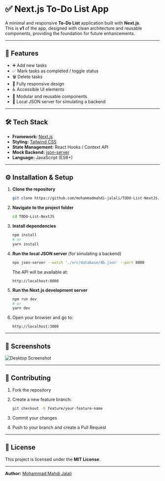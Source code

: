 
# ✅ Next.js To-Do List App

A minimal and responsive **To-Do List** application built with **Next.js**.  
This is **v1** of the app, designed with clean architecture and reusable components, providing the foundation for future enhancements.

---

## 🚀 Features

- ➕ Add new tasks  
- ✅ Mark tasks as completed / toggle status  
- 🗑️ Delete tasks  
- 📱 Fully responsive design  
- ♿ Accessible UI elements  
- 🧩 Modular and reusable components  
- 📡 Local JSON server for simulating a backend

---

## 🛠 Tech Stack

- **Framework:** [Next.js](https://nextjs.org/)  
- **Styling:** [Tailwind CSS](https://tailwindcss.com/)  
- **State Management:** React Hooks / Context API  
- **Mock Backend:** [json-server](https://github.com/typicode/json-server)  
- **Language:** JavaScript (ES6+)

---

## ⚙️ Installation & Setup

1. **Clone the repository**
   ```bash
   git clone https://github.com/mohammadmahdi-jalali/TODO-List-NextJS.git
   ```

2. **Navigate to the project folder**

   ```bash
   cd TODO-List-NextJS
   ```

3. **Install dependencies**

   ```bash
   npm install
   # or
   yarn install
   ```

4. **Run the local JSON server** (for simulating a backend)

   ```bash
   npx json-server --watch './src/database/db.json' --port 8000
   ```

   The API will be available at:

   ```
   http://localhost:8000
   ```

5. **Run the Next.js development server**

   ```bash
   npm run dev
   # or
   yarn dev
   ```

6. Open your browser and go to:

   ```
   http://localhost:3000
   ```

---

## 📸 Screenshots

![Desktop Screenshot](https://raw.githubusercontent.com/mohammadmahdi-jalali/TODO-List-NextJS/main/public/screenshots/desktop-view.png)


---

## 🤝 Contributing

1. Fork the repository
2. Create a new feature branch:

   ```bash
   git checkout -b feature/your-feature-name
   ```
3. Commit your changes
4. Push to your branch and create a Pull Request

---

## 📄 License

This project is licensed under the **MIT License**.

---

**Author:** [Mohammad Mahdi Jalali](https://github.com/mohammadmahdi-jalali)

```


